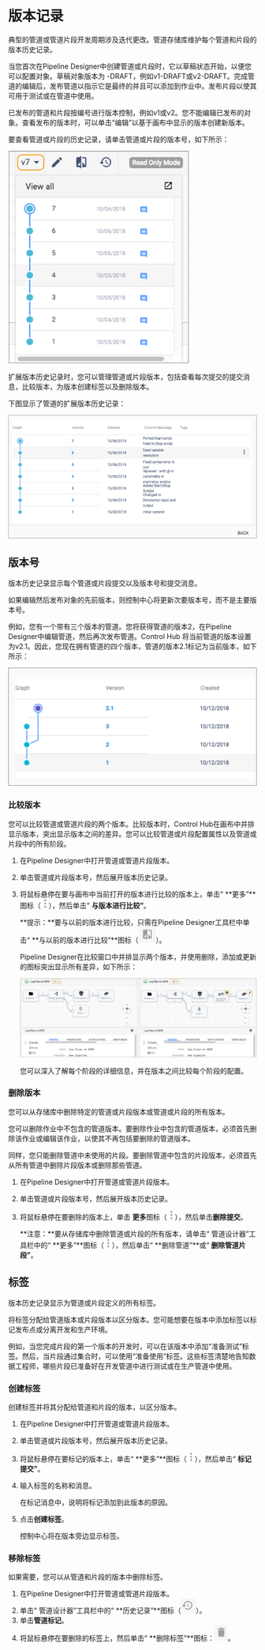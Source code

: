 # 版本记录

典型的管道或管道片段开发周期涉及迭代更改。管道存储库维护每个管道和片段的版本历史记录。

当您首次在Pipeline Designer中创建管道或片段时，它以草稿状态开始，以便您可以配置对象。草稿对象版本为<version> -DRAFT，例如v1-DRAFT或v2-DRAFT。完成管道的编辑后，发布管道以指示它是最终的并且可以添加到作业中。发布片段以使其可用于测试或在管道中使用。

已发布的管道和片段按编号进行版本控制，例如v1或v2。您不能编辑已发布的对象。查看发布的版本时，可以单击“编辑”以基于画布中显示的版本创建新版本。

要查看管道或片段的历史记录，请单击管道或片段的版本号，如下所示：

![img](imgs/VersionHistory_Select.png)

扩展版本历史记录时，您可以管理管道或片段版本，包括查看每次提交的提交消息，比较版本，为版本创建标签以及删除版本。

下图显示了管道的扩展版本历史记录：

![img](imgs/PipelineFragmentCommits.png)

## 版本号

版本历史记录显示每个管道或片段提交以及版本号和提交消息。

如果编辑然后发布对象的先前版本，则控制中心将更新次要版本号，而不是主要版本号。

例如，您有一个带有三个版本的管道。您将获得管道的版本2，在Pipeline Designer中编辑管道，然后再次发布管道。Control Hub 将当前管道的版本设置为v2.1。因此，您现在拥有管道的四个版本，管道的版本2.1标记为当前版本，如下所示：

![img](imgs/VersionHistory_Minor.png)

### 比较版本

您可以比较管道或管道片段的两个版本。比较版本时，Control Hub在画布中并排显示版本，突出显示版本之间的差异。您可以比较管道或片段配置属性以及管道或片段中的所有阶段。

1. 在Pipeline Designer中打开管道或管道片段版本。

2. 单击管道或片段版本号，然后展开版本历史记录。

3. 将鼠标悬停在要与画布中当前打开的版本进行比较的版本上，单击“ **更多”**图标（![img](imgs/icon_More-20200310110317255.png)），然后单击“ **与版本进行比较”**。

   **提示：**要与以前的版本进行比较，只需在Pipeline Designer工具栏中单击“ **与以前的版本进行比较”**图标（![img](imgs/PDicon_ComparePipe-20200310110318080.png)）。

   Pipeline Designer在比较窗口中并排显示两个版本，并使用删除，添加或更新的图标突出显示所有差异，如下所示：

   ![img](imgs/VersionHistory_Compare.png)

   您可以深入了解每个阶段的详细信息，并在版本之间比较每个阶段的配置。

### 删除版本

您可以从存储库中删除特定的管道或片段版本或管道或片段的所有版本。

您可以删除作业中不包含的管道版本。要删除作业中包含的管道版本，必须首先删除该作业或编辑该作业，以使其不再包括要删除的管道版本。

同样，您只能删除管道中未使用的片段。要删除管道中包含的片段版本，必须首先从所有管道中删除片段版本或删除那些管道。

1. 在Pipeline Designer中打开管道或管道片段版本。

2. 单击管道或片段版本号，然后展开版本历史记录。

3. 将鼠标悬停在要删除的版本上，单击 **更多**图标（![img](imgs/icon_More-20200310110317255.png)），然后单击**删除提交**。

   **注意：**要从存储库中删除管道或片段的所有版本，请单击“ 管道设计器”工具栏中的“ **更多”**图标（![img](imgs/icon_More-20200310110317255.png)），然后单击“ **删除管道”**或“ **删除管道片段”**。

## 标签

版本历史记录显示为管道或片段定义的所有标签。

将标签分配给管道版本或片段版本以区分版本。您可能想要在版本中添加标签以标记发布点或分离开发和生产环境。

例如，当您完成片段的第一个版本的开发时，可以在该版本中添加“准备测试”标签。然后，当片段通过集合时，可以使用“准备使用”标签。这些标签清楚地告知数据工程师，哪些片段已准备好在开发管道中进行测试或在生产管道中使用。

### 创建标签

创建标签并将其分配给管道和片段的版本，以区分版本。

1. 在Pipeline Designer中打开管道或管道片段版本。

2. 单击管道或片段版本号，然后展开版本历史记录。

3. 将鼠标悬停在要标记的版本上，单击“ **更多”**图标（![img](imgs/icon_More-20200310110317255.png)），然后单击“ **标记提交”**。

4. 输入标签的名称和消息。

   在标记消息中，说明将标记添加到此版本的原因。

5. 点击**创建标签**。

   控制中心将在版本旁边显示标签。

### 移除标签

如果需要，您可以从管道和片段的版本中删除标签。

1. 在Pipeline Designer中打开管道或管道片段版本。
2. 单击“ 管道设计器”工具栏中的“ **历史记录”**图标（![img](imgs/PDicon_History-20200310110317991.png)）。
3. 单击**管道标记**。
4. 将鼠标悬停在要删除的标签上，然后单击“ **删除标签”**图标：![img](imgs/PDicon_Delete-20200310110318055.png)。